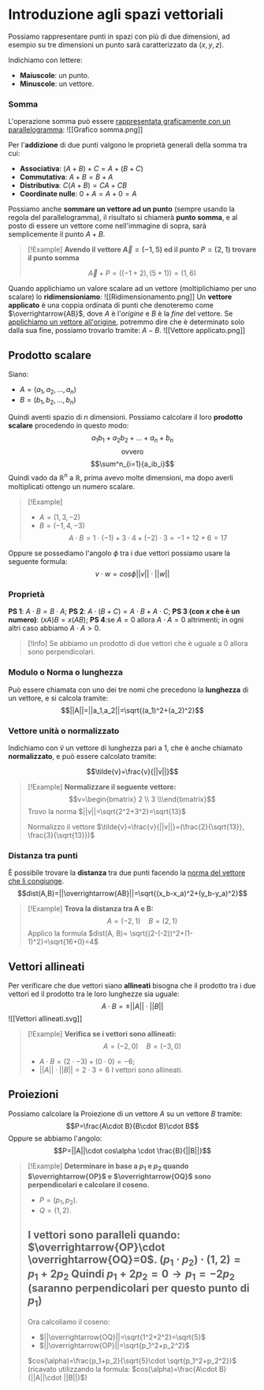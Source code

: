 # Introduzione agli spazi vettoriali
Possiamo rappresentare punti in spazi con più di due dimensioni, ad esempio su tre dimensioni un punto sarà caratterizzato da $(x, y ,z)$.

Indichiamo con lettere:
- **Maiuscole**: un punto.
- **Minuscole**: un vettore.

### Somma
L'operazione somma può essere <u>rappresentata graficamente con un parallelogramma</u>:
![[Grafico somma.png]]

Per l'**addizione** di due punti valgono le proprietà generali della somma tra cui:
- **Associativa**: $(A+B)+C=A+(B+C)$
- **Commutativa**: $A+B=B+A$
- **Distributiva**: $C(A+B)=CA+CB$
- **Coordinate nulle**: $0+A=A+0=A$

Possiamo anche **sommare un vettore ad un punto** (sempre usando la regola del parallelogramma), il risultato si chiamerà **punto somma**, e al posto di essere un vettore come nell'immagine di sopra, sarà semplicemente il punto $A+B$.
>[!Example]
>**Avendo il vettore $\overrightarrow{A}=(-1,5)$ ed il punto $P=(2,1)$ trovare il punto somma**
>
>$$\overrightarrow{A} + P = ((-1+2),(5+1))=(1,6)$$

Quando applichiamo un valore scalare ad un vettore (moltiplichiamo per uno scalare) lo **ridimensioniamo**:
![[Ridimensionamento.png]]
Un **vettore applicato** è una coppia ordinata di punti che denoteremo come $\overrightarrow{AB}$, dove $A$ è l'_origine_ e $B$ è la _fine_ del vettore.
Se <u>applichiamo un vettore all'origine</u>, potremmo dire che è determinato solo dalla sua fine, possiamo trovarlo tramite: $A - B$.
![[Vettore applicato.png]]

## Prodotto scalare
Siano:
- $A=(a_1, a_2, ..., a_n)$
- $B=(b_1, b_2, ..., b_n)$

Quindi aventi spazio di $n$ dimensioni.
Possiamo calcolare il loro **prodotto scalare** procedendo in questo modo:
$$a_1b_1+a_2b_2+...+a_n+b_n$$
$$\text{ovvero}$$
$$\sum^n_{i=1}{a_ib_i}$$
Quindi vado da $\mathbb{R}^n$ a $\mathbb{R}$, prima avevo molte dimensioni, ma dopo averli moltiplicati ottengo un numero scalare.
>[!Example]
>- $A=(1, 3, -2)$
>- $B=(-1, 4, -3)$
>$$A\cdot B= 1\cdot (-1)+3\cdot 4+ (-2)\cdot 3=-1+12+6=17$$

Oppure se possediamo l'angolo $\phi$ tra i due vettori possiamo usare la seguente formula:
$$v\cdot w=cos\phi||v||\cdot ||w||$$


### Proprietà
**PS 1**: $A\cdot B = B \cdot A$;
**PS 2**: $A\cdot (B+C)=A\cdot B + A\cdot C$;
**PS 3 (con $x$ che è un numero)**: $(xA)B=x(AB)$;
**PS 4**:se $A=0$ allora $A\cdot A = 0$ altrimenti; in ogni altri caso abbiamo $A\cdot A>0$.
>[!Info]
>Se abbiamo un prodotto di due vettori che è uguale a $0$ allora sono perpendicolari.

### Modulo o Norma o lunghezza
Può essere chiamata con uno dei tre nomi che precedono la **lunghezza** di un vettore, e si calcola tramite:
$$||A||=||a_1,a_2||=\sqrt{(a_1)^2+(a_2)^2}$$
### Vettore unità o normalizzato
Indichiamo con $\tilde{v}$ un vettore di lunghezza pari a $1$, che è anche chiamato **normalizzato**, e può essere calcolato tramite:

$$\tilde{v}=\frac{v}{||v||}$$
>[!Example]
>**Normalizzare il seguente vettore:**
>$$v=\begin{bmatrix} 2 \\ 3 \\\end{bmatrix}$$
>Trovo la norma
>$||v||=\sqrt{2^2+3^2}=\sqrt{13}$
>
>Normalizzo il vettore
>$\tilde{v}=\frac{v}{||v||}=(\frac{2}{\sqrt{13}}, \frac{3}{\sqrt{13}})$

### Distanza tra punti
È possibile trovare la **distanza** tra due punti facendo la <u>norma del vettore che li congiunge</u>.
$$dist(A,B)=||\overrightarrow{AB}||=\sqrt{(x_b-x_a)^2+(y_b-y_a)^2}$$
>[!Example]
>**Trova la distanza tra A e B:**
>$$A=(-2,1)\quad B=(2,1)$$
>Applico la formula
>$dist(A, B)= \sqrt{(2-(-2))^2+(1-1)^2}=\sqrt{16+0}=4$

## Vettori allineati
Per verificare che due vettori siano **allineati** bisogna che il prodotto tra i due vettori ed il prodotto tra le loro lunghezze sia uguale:
$$A\cdot B = \pm ||A||\cdot ||B||$$
![[Vettori allineati.svg]]
>[!Example]
>**Verifica se i vettori sono allineati:**
>$$A=(-2,0)\quad B=(-3,0)$$
>- $A\cdot B= (2\cdot -3) + (0\cdot 0)=-6$;
>- $||A||\cdot ||B||=2\cdot 3=6$
>I vettori sono allineati.

## Proiezioni
Possiamo calcolare la Proiezione di un vettore $A$ su un vettore $B$ tramite:
$$P=\frac{A\cdot B}{B\cdot B}\cdot B$$
Oppure se abbiamo l'angolo:
$$P=||A||\cdot cos\alpha \cdot \frac{B}{||B||}$$

>[!Example]
>**Determinare in base a $p_1$ e $p_2$ quando $\overrightarrow{OP}$ e $\overrightarrow{OQ}$ sono perpendicolari e calcolare il coseno.**
>- $P=(p_1,p_2)$.
>- $Q=(1,2)$.
>
>I vettori sono paralleli quando: $\overrightarrow{OP}\cdot \overrightarrow{OQ}=0$.
>$(p_1\cdot p_2)\cdot(1,2)=p_1+2p_2$ 
>Quindi $p_1+2p_2=0 \rightarrow p_1=-2p_2$ (saranno perpendicolari per questo punto di $p_1$)
>---
>Ora calcoliamo il coseno:
>- $||\overrightarrow{OQ}||=\sqrt{1^2+2^2}=\sqrt{5}$
>- $||\overrightarrow{OP}||=\sqrt{p_1^2+p_2^2}$
>
>$cos(\alpha)=\frac{p_1+p_2}{\sqrt{5}\cdot \sqrt{p_1^2+p_2^2}}$ (ricavato utilizzando la formula: $cos(\alpha)=\frac{A\cdot B}{||A||\cdot ||B||}$)

